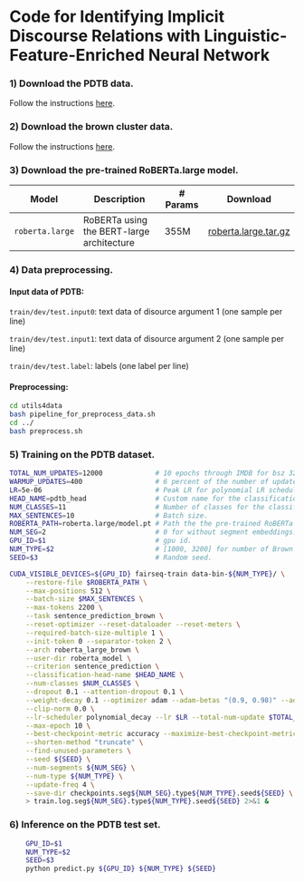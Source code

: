 # Code for Identifying Implicit Discourse Relations with Linguistic-Feature-Enriched Neural Network

### 1) Download the PDTB data.

Follow the instructions [here](https://github.com/cgpotts/pdtb2). 

### 2) Download the brown cluster data.

Follow the instructions [here](https://www.cs.brandeis.edu/~clp/conll15st/dataset.html).

### 3) Download the pre-trained RoBERTa.large model.

Model | Description | # Params | Download
---|---|---|---
`roberta.large` | RoBERTa using the BERT-large architecture | 355M | [roberta.large.tar.gz](https://dl.fbaipublicfiles.com/fairseq/models/roberta.large.tar.gz)

### 4) Data preprocessing.

#### Input data of PDTB:
`train/dev/test.input0`: text data of disource argument 1 (one sample per line) 

`train/dev/test.input1`: text data of disource argument 2 (one sample per line)

`train/dev/test.label`:  labels (one label per line)

#### Preprocessing:
```bash
cd utils4data
bash pipeline_for_preprocess_data.sh
cd ../
bash preprocess.sh
```

### 5) Training on the PDTB dataset.

```bash
TOTAL_NUM_UPDATES=12000             # 10 epochs through IMDB for bsz 32.
WARMUP_UPDATES=400                  # 6 percent of the number of updates.
LR=5e-06                            # Peak LR for polynomial LR scheduler.
HEAD_NAME=pdtb_head                 # Custom name for the classification head.
NUM_CLASSES=11                      # Number of classes for the classification task.
MAX_SENTENCES=10                    # Batch size.
ROBERTA_PATH=roberta.large/model.pt # Path the the pre-trained RoBERTa checkpoint.
NUM_SEG=2                           # 0 for without segment embeddings.
GPU_ID=$1                           # gpu id. 
NUM_TYPE=$2                         # [1000, 3200] for number of Brown clusters.
SEED=$3                             # Random seed.

CUDA_VISIBLE_DEVICES=${GPU_ID} fairseq-train data-bin-${NUM_TYPE}/ \
    --restore-file $ROBERTA_PATH \
    --max-positions 512 \
    --batch-size $MAX_SENTENCES \
    --max-tokens 2200 \
    --task sentence_prediction_brown \
    --reset-optimizer --reset-dataloader --reset-meters \
    --required-batch-size-multiple 1 \
    --init-token 0 --separator-token 2 \
    --arch roberta_large_brown \
    --user-dir roberta_model \
    --criterion sentence_prediction \
    --classification-head-name $HEAD_NAME \
    --num-classes $NUM_CLASSES \
    --dropout 0.1 --attention-dropout 0.1 \
    --weight-decay 0.1 --optimizer adam --adam-betas "(0.9, 0.98)" --adam-eps 1e-06 \
    --clip-norm 0.0 \
    --lr-scheduler polynomial_decay --lr $LR --total-num-update $TOTAL_NUM_UPDATES --warmup-updates $WARMUP_UPDATES \
    --max-epoch 10 \
    --best-checkpoint-metric accuracy --maximize-best-checkpoint-metric \
    --shorten-method "truncate" \
    --find-unused-parameters \
    --seed ${SEED} \
    --num-segments ${NUM_SEG} \
    --num-type ${NUM_TYPE} \
    --update-freq 4 \
    --save-dir checkpoints.seg${NUM_SEG}.type${NUM_TYPE}.seed${SEED} \
    > train.log.seg${NUM_SEG}.type${NUM_TYPE}.seed${SEED} 2>&1 &
```


### 6) Inference on the PDTB test set.

```bash
    GPU_ID=$1
    NUM_TYPE=$2
    SEED=$3
    python predict.py ${GPU_ID} ${NUM_TYPE} ${SEED}
```
